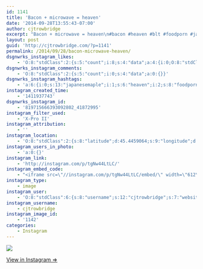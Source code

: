 ```yaml
---
id: 1141
title: 'Bacon + microwave = heaven'
date: '2014-09-28T13:55:43-07:00'
author: cjtrowbridge
excerpt: "Bacon + microwave = heaven\n#bacon #heaven #blt #foodporn #japanesemaple #pdx"
layout: post
guid: 'http://cjtrowbridge.com/?p=1141'
permalink: /2014/09/28/bacon-microwave-heaven/
dsgnwrks_instagram_likes:
    - 'O:8:"stdClass":2:{s:5:"count";i:8;s:4:"data";a:4:{i:0;O:8:"stdClass":4:{s:8:"username";s:12:"robertstrang";s:15:"profile_picture";s:107:"https://igcdn-photos-g-a.akamaihd.net/hphotos-ak-xap1/t51.2885-19/10597275_845322095525534_1423067702_a.jpg";s:2:"id";s:9:"197967866";s:9:"full_name";s:12:"robertstrang";}i:1;O:8:"stdClass":4:{s:8:"username";s:9:"aquamatey";s:15:"profile_picture";s:107:"https://igcdn-photos-b-a.akamaihd.net/hphotos-ak-xpa1/t51.2885-19/1168924_1545277322374505_1429730127_a.jpg";s:2:"id";s:9:"178804699";s:9:"full_name";s:11:"Andrew Mote";}i:2;O:8:"stdClass":4:{s:8:"username";s:9:"rick_baso";s:15:"profile_picture";s:106:"https://igcdn-photos-a-a.akamaihd.net/hphotos-ak-xpa1/t51.2885-19/10617051_625914367506016_248408541_a.jpg";s:2:"id";s:8:"49353630";s:9:"full_name";s:7:"Ricardo";}i:3;O:8:"stdClass":4:{s:8:"username";s:5:"jepoy";s:15:"profile_picture";s:82:"https://instagramimages-a.akamaihd.net/profiles/profile_597959_75sq_1377351457.jpg";s:2:"id";s:6:"597959";s:9:"full_name";s:12:"Jeff Hammond";}}}'
dsgnwrks_instagram_comments:
    - 'O:8:"stdClass":2:{s:5:"count";i:0;s:4:"data";a:0:{}}'
dsgnwrks_instagram_hashtags:
    - 'a:6:{i:0;s:13:"japanesemaple";i:1;s:6:"heaven";i:2;s:8:"foodporn";i:3;s:3:"blt";i:4;s:3:"pdx";i:5;s:5:"bacon";}'
instagram_created_time:
    - '1411937743'
dsgnwrks_instagram_id:
    - '819715666393092802_41872995'
instagram_filter_used:
    - 'X-Pro II'
instagram_attribution:
    - ''
instagram_location:
    - 'O:8:"stdClass":2:{s:8:"latitude";d:45.4459064;s:9:"longitude";d:-122.6260677;}'
instagram_users_in_photo:
    - 'a:0:{}'
instagram_link:
    - 'http://instagram.com/p/tgNw44LtLC/'
instagram_embed_code:
    - "<iframe src=\"//instagram.com/p/tgNw44LtLC/embed/\" width=\"612\" height=\"710\" frameborder=\"0\" scrolling=\"no\" allowtransparency=\"true\"></iframe>\n"
instagram_type:
    - image
instagram_user:
    - 'O:8:"stdClass":6:{s:8:"username";s:12:"cjtrowbridge";s:7:"website";s:0:"";s:15:"profile_picture";s:103:"https://igcdn-photos-f-a.akamaihd.net/hphotos-ak-xpa1/t51.2885-19/925559_452430704897917_67836701_a.jpg";s:9:"full_name";s:13:"CJ Trowbridge";s:3:"bio";s:0:"";s:2:"id";s:8:"41872995";}'
instagram_username:
    - cjtrowbridge
instagram_image_id:
    - '1142'
categories:
    - Instagram
---
```


[![](http://blog.cjtrowbridge.com/wp-content/uploads/2014/09/10666115_709354442487398_19944002_n2.jpg)](http://instagram.com/p/tgNw44LtLC/)

[View in Instagram ⇒](http://instagram.com/p/tgNw44LtLC/)